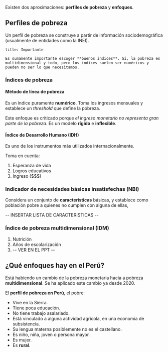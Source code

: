 Existen dos aproximaciones: **perfiles de pobreza** y **enfoques**.

## Perfiles de pobreza

Un perfil de pobreza se construye a partir de información sociodemográfica (usualmente de entidades como la INEI).

```ad-important
title: Importante

Es sumamente importante escoger **buenos índices**. Sí, la pobreza es multidimensional y todo, pero los índices suelen ser numéricos y pueden no ser lo que necesitamos.

```

### Índices de pobreza

#### Método de línea de pobreza

Es un índice puramente **numérico**. Toma los ingresos mensuales y establece un *threshold* que define la pobreza.

Este enfoque es criticado porque *el ingreso monetario no representa gran parte de la pobreza*. Es un modelo **rígido** e **inflexible**.

#### Índice de Desarrollo Humano (IDH)

Es uno de los instrumentos más utilizados internacionalmente.

Toma en cuenta:

1. Esperanza de vida
2. Logros educativos
3. Ingreso (\$\$$)

### Indicador de necesidades básicas insatisfechas (NBI)

Considera un conjunto de **características** básicas, y establece como población pobre a quienes no cumplen con alguna de ellas,

-- INSERTAR LISTA DE CARACTERISTICAS --

### Índice de pobreza multidimensional (IDM)

1. Nutrición
2. Años de escolarización
3. -- VER EN EL PPT --

## ¿Qué enfoques hay en el Perú?

Está habiendo un cambio de la pobreza monetaria hacia a pobreza **multidimensional**. Se ha aplicado este cambio ya desde 2020.

El **perfil de pobreza en Perú**, el pobre:

- Vive en la Sierra.
- Tiene poca educación.
- No tiene trabajo asalariado.
- Está vinculado a alguna actividad agrícola, en una economía de subsistencia.
- Su lengua materna posiblemente no es el castellano.
- Es niño, niña, joven o persona mayor.
- Es mujer.
- Es **rural**.

